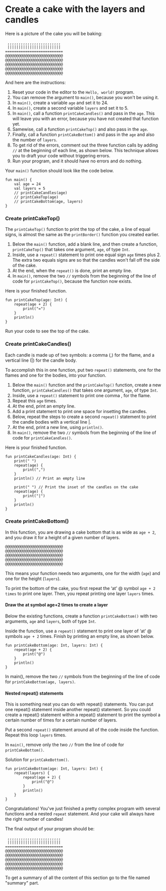 # Create a cake with the layers and candles

Here is a picture of the cake you will be baking:

```
 ,,,,,,,,,,,,,,,,,,,,,,,,
 ||||||||||||||||||||||||
==========================
@@@@@@@@@@@@@@@@@@@@@@@@@@
@@@@@@@@@@@@@@@@@@@@@@@@@@
@@@@@@@@@@@@@@@@@@@@@@@@@@
@@@@@@@@@@@@@@@@@@@@@@@@@@
@@@@@@@@@@@@@@@@@@@@@@@@@@
```
And here are the instructions:

1. Reset your code in the editor to the `Hello, world!` program.
2. You can remove the argument to `main()`, because you won't be using it.
3. In `main()`, create a variable `age` and set it to 24.
4. In `main()`, create a second variable `layers` and set it to 5.
5. In `main()`, call a function `printCakeCandles()` and pass in the `age`. This will leave you with an error, because you have not created that function yet.
6. Samewise, call a function `printCakeTop()` and also pass in the `age`.
7. Finally, call a function `printCakeBottom()` and pass in the `age` and also the number of `layers`.
8. To get rid of the errors, comment out the three function calls by adding `//` at the beginning of each line, as shown below. This technique allows you to draft your code without triggering errors.
9. Run your program, and it should have no errors and do nothing.

Your `main()` function should look like the code below.

```
fun main() {
    val age = 24
    val layers = 5
    // printCakeCandles(age)
    // printCakeTop(age)
    // printCakeBottom(age, layers)
}
```

### Create printCakeTop()

The `printCakeTop()` function to print the top of the cake, a line of equal signs, is almost the same as the `printBorder()` function you created earlier.

1. Below the `main()` function, add a blank line, and then create a function, `printCakeTop()` that takes one argument, `age`, of type `Int`.
2. Inside, use a `repeat()` statement to print one equal sign `age` times plus 2. The extra two equals signs are so that the candles won't fall off the side of the cake.
3. At the end, when the `repeat()` is done, print an empty line.
4. In `main()`, remove the two `//` symbols from the beginning of the line of code for `printCakeTop()`, because the function now exists.

Here is your finished function.

```
fun printCakeTop(age: Int) {
    repeat(age + 2) {
        print("=")
    }
    println()
}
```

Run your code to see the top of the cake.

### Create printCakeCandles()

Each candle is made up of two symbols: a comma (,) for the flame, and a vertical line (|) for the candle body.

To accomplish this in one function, put two `repeat()` statements, one for the flames and one for the bodies, into your function.

1. Below the `main()` function and the `printCakeTop()` function, create a new function, `printCakeCandles()` that takes one argument, `age`, of type `Int`.
2. Inside, use a `repeat()` statement to print one comma , for the flame.
3. Repeat this `age` times.
4. At the end, print an empty line.
5. Add a print statement to print one space for insetting the candles.
6. Below, repeat the steps to create a second `repeat()` statement to print the candle bodies with a vertical line |.
7. At the end, print a new line, using `println()`.
8. In `main()`, remove the two `//` symbols from the beginning of the line of code for `printCakeCandles()`.

Here is your finished function.

```
fun printCakeCandles(age: Int) {
    print(" ")
    repeat(age) {
        print(",")
    }    
    println() // Print an empty line   
 
    print(" ") // Print the inset of the candles on the cake
    repeat(age) {
        print("|")
    }    
    println()
}
```

### Create printCakeBottom()

In this function, you are drawing a cake bottom that is as wide as `age + 2`, and you draw it for a height of a given number of layers.

```
@@@@@@@@@@@@@@@@@@@@@@@@@@
@@@@@@@@@@@@@@@@@@@@@@@@@@
@@@@@@@@@@@@@@@@@@@@@@@@@@
@@@@@@@@@@@@@@@@@@@@@@@@@@
@@@@@@@@@@@@@@@@@@@@@@@@@@
```
This means your function needs two arguments, one for the width (`age`) and one for the height (`layers`).

To print the bottom of the cake, you first repeat the ‘at' @ symbol `age + 2 times` to print one layer. Then, you repeat printing one layer `layers` times.

#### Draw the at symbol age+2 times to create a layer

Below the existing functions, create a function `printCakeBottom()` with two arguments, `age` and `layers`, both of type `Int`.

Inside the function, use a `repeat()` statement to print one layer of ‘at' @ symbols `age + 2` times. Finish by printing an empty line, as shown below.

```
fun printCakeBottom(age: Int, layers: Int) {
    repeat(age + 2) {
        print("@")
    }
    println()
}
```

In main(), remove the two `//` symbols from the beginning of the line of code for `printCakeBottom(age, layers)`.

#### Nested repeat() statements

This is something neat you can do with repeat() statements. You can put one repeat() statement inside another repeat() statement. So you could create a repeat() statement within a repeat() statement to print the symbol a certain number of times for a certain number of layers.

Put a second `repeat()` statement around all of the code inside the function. Repeat this loop `layers` times.

In `main()`, remove only the two `//` from the line of code for `printCakeBottom()`.

Solution for `printCakeBottom()`.

```
fun printCakeBottom(age: Int, layers: Int) {
    repeat(layers) {
        repeat(age + 2) {
            print("@")
        }
        println()
    }    
}
```

Congratulations! You've just finished a pretty complex program with several functions and a nested `repeat` statement. And your cake will always have the right number of candles!

The final output of your program should be:

```
 ,,,,,,,,,,,,,,,,,,,,,,,,
 ||||||||||||||||||||||||
==========================
@@@@@@@@@@@@@@@@@@@@@@@@@@
@@@@@@@@@@@@@@@@@@@@@@@@@@
@@@@@@@@@@@@@@@@@@@@@@@@@@
@@@@@@@@@@@@@@@@@@@@@@@@@@
@@@@@@@@@@@@@@@@@@@@@@@@@@
```

To get a summary of all the content of this section go to the file named "summary" part.
